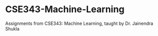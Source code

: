 # CSE343-Machine-Learning
Assignments from CSE343: Machine Learning, taught by Dr. Jainendra Shukla
